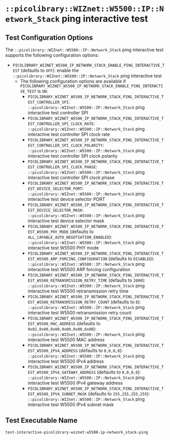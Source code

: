 # `::picolibrary::WIZnet::W5500::IP::Network_Stack` ping interactive test

## Test Configuration Options
The `::picolibrary::WIZnet::W5500::IP::Network_Stack` ping interactive test supports the
following configuration options:
- `PICOLIBRARY_WIZNET_W5500_IP_NETWORK_STACK_ENABLE_PING_INTERACTIVE_TEST` (defaults to
  `OFF`): enable the `::picolibrary::WIZnet::W5500::IP::Network_Stack` ping interactive
  test
    - The following configuration options are available if
      `PICOLIBRARY_WIZNET_W5500_IP_NETWORK_STACK_ENABLE_PING_INTERACTIVE_TEST` is `ON`:
       - `PICOLIBRARY_WIZNET_W5500_IP_NETWORK_STACK_PING_INTERACTIVE_TEST_CONTROLLER_SPI`:
         `::picolibrary::WIZnet::W5500::IP::Network_Stack` ping interactive test
         controller SPI
       - `PICOLIBRARY_WIZNET_W5500_IP_NETWORK_STACK_PING_INTERACTIVE_TEST_CONTROLLER_SPI_CLOCK_RATE`:
         `::picolibrary::WIZnet::W5500::IP::Network_Stack` ping interactive test
         controller SPI clock rate
       - `PICOLIBRARY_WIZNET_W5500_IP_NETWORK_STACK_PING_INTERACTIVE_TEST_CONTROLLER_SPI_CLOCK_POLARITY`:
         `::picolibrary::WIZnet::W5500::IP::Network_Stack` ping interactive test
         controller SPI clock polarity
       - `PICOLIBRARY_WIZNET_W5500_IP_NETWORK_STACK_PING_INTERACTIVE_TEST_CONTROLLER_SPI_CLOCK_PHASE`:
         `::picolibrary::WIZnet::W5500::IP::Network_Stack` ping interactive test
         controller SPI clock phase
       - `PICOLIBRARY_WIZNET_W5500_IP_NETWORK_STACK_PING_INTERACTIVE_TEST_DEVICE_SELECTOR_PORT`:
         `::picolibrary::WIZnet::W5500::IP::Network_Stack` ping interactive test device
         selector PORT
       - `PICOLIBRARY_WIZNET_W5500_IP_NETWORK_STACK_PING_INTERACTIVE_TEST_DEVICE_SELECTOR_MASK`:
         `::picolibrary::WIZnet::W5500::IP::Network_Stack` ping interactive test device
         selector mask
       - `PICOLIBRARY_WIZNET_W5500_IP_NETWORK_STACK_PING_INTERACTIVE_TEST_W5500_PHY_MODE`
         (defaults to `ALL_CAPABLE_AUTO_NEGOTIATION_ENABLED`):
         `::picolibrary::WIZnet::W5500::IP::Network_Stack` ping interactive test W5500 PHY
         mode
       - `PICOLIBRARY_WIZNET_W5500_IP_NETWORK_STACK_PING_INTERACTIVE_TEST_W5500_ARP_FORCING_CONFIGURATION`
         (defaults to `DISABLED`): `::picolibrary::WIZnet::W5500::IP::Network_Stack` ping
         interactive test W5500 ARP forcing configuration
       - `PICOLIBRARY_WIZNET_W5500_IP_NETWORK_STACK_PING_INTERACTIVE_TEST_W5500_RETRANSMISSION_RETRY_TIME`
         (defaults to `2000`): `::picolibrary::WIZnet::W5500::IP::Network_Stack` ping
         interactive test W5500 retransmission retry time
       - `PICOLIBRARY_WIZNET_W5500_IP_NETWORK_STACK_PING_INTERACTIVE_TEST_W5500_RETRANSMISSION_RETRY_COUNT`
         (defaults to `8`): `::picolibrary::WIZnet::W5500::IP::Network_Stack` ping
         interactive test W5500 retransmission retry count
       - `PICOLIBRARY_WIZNET_W5500_IP_NETWORK_STACK_PING_INTERACTIVE_TEST_W5500_MAC_ADDRESS`
         (defaults to `0x02,0x00,0x00,0x00,0x00,0x00`):
         `::picolibrary::WIZnet::W5500::IP::Network_Stack` ping interactive test W5500 MAC
         address
       - `PICOLIBRARY_WIZNET_W5500_IP_NETWORK_STACK_PING_INTERACTIVE_TEST_W5500_IPV4_ADDRESS`
         (defaults to `0,0,0,0`): `::picolibrary::WIZnet::W5500::IP::Network_Stack` ping
         interactive test W5500 IPv4 address
       - `PICOLIBRARY_WIZNET_W5500_IP_NETWORK_STACK_PING_INTERACTIVE_TEST_W5500_IPV4_GATEWAY_ADDRESS`
         (defaults to `0,0,0,0`): `::picolibrary::WIZnet::W5500::IP::Network_Stack` ping
         interactive test W5500 IPv4 gateway address
       - `PICOLIBRARY_WIZNET_W5500_IP_NETWORK_STACK_PING_INTERACTIVE_TEST_W5500_IPV4_SUBNET_MASK`
         (defaults to `255,255,255,255`):
         `::picolibrary::WIZnet::W5500::IP::Network_Stack` ping interactive test W5500
         IPv4 subnet mask

## Test Executable Name
`test-interactive-picolibrary-wiznet-w5500-ip-network_stack-ping`
